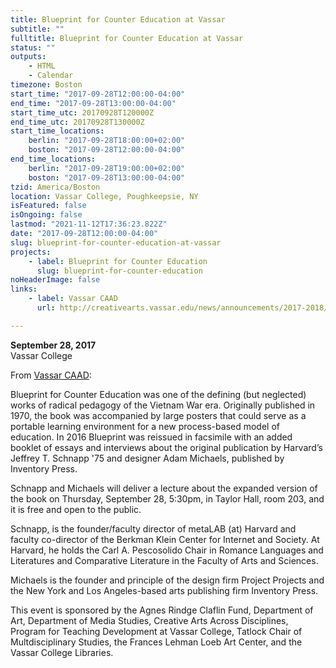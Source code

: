 ```yaml
---
title: Blueprint for Counter Education at Vassar
subtitle: ""
fulltitle: Blueprint for Counter Education at Vassar
status: ""
outputs:
    - HTML
    - Calendar
timezone: Boston
start_time: "2017-09-28T12:00:00-04:00"
end_time: "2017-09-28T13:00:00-04:00"
start_time_utc: 20170928T120000Z
end_time_utc: 20170928T130000Z
start_time_locations:
    berlin: "2017-09-28T18:00:00+02:00"
    boston: "2017-09-28T12:00:00-04:00"
end_time_locations:
    berlin: "2017-09-28T19:00:00+02:00"
    boston: "2017-09-28T13:00:00-04:00"
tzid: America/Boston
location: Vassar College, Poughkeepsie, NY
isFeatured: false
isOngoing: false
lastmod: "2021-11-12T17:36:23.822Z"
date: "2017-09-28T12:00:00-04:00"
slug: blueprint-for-counter-education-at-vassar
projects:
    - label: Blueprint for Counter Education
      slug: blueprint-for-counter-education
noHeaderImage: false
links:
    - label: Vassar CAAD
      url: http://creativearts.vassar.edu/news/announcements/2017-2018/170928-blueprint-counter-education.html

---
```

**September 28, 2017**<br />
Vassar College

From [Vassar CAAD](http://creativearts.vassar.edu/news/announcements/2017-2018/170928-blueprint-counter-education.html):

Blueprint for Counter Education was one of the defining (but neglected) works of radical pedagogy of the Vietnam War era.  Originally published in 1970, the book was accompanied by large posters that could serve as a portable learning environment for a new process-based model of education. In 2016 Blueprint was reissued in facsimile with an added booklet of essays and interviews  about the original publication by Harvard’s Jeffrey T. Schnapp '75 and designer Adam Michaels, published by Inventory Press.

Schnapp and Michaels will deliver a lecture about the expanded version of the book on Thursday, September 28, 5:30pm, in Taylor Hall, room 203, and it is free and open to the public.

Schnapp, is the founder/faculty director of metaLAB (at) Harvard and faculty co-director of the Berkman Klein Center for Internet and Society. At Harvard, he holds the Carl A. Pescosolido Chair in Romance Languages and Literatures and Comparative Literature in the Faculty of Arts and Sciences.

Michaels is the founder and principle of the design firm Project Projects and the New York and Los Angeles-based  arts publishing firm Inventory Press.

This event is sponsored by the Agnes Rindge Claflin Fund, Department of Art, Department of Media Studies, Creative Arts Across Disciplines, Program for Teaching Development at Vassar College, Tatlock Chair of Multdisciplinary Studies, the Frances Lehman Loeb Art Center, and the Vassar College Libraries.